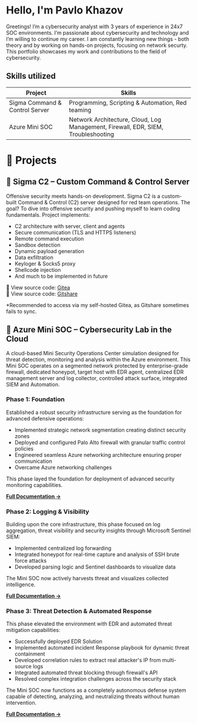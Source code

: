 # Hello, I'm Pavlo Khazov

Greetings! I’m a cybersecurity analyst with 3 years of experience in 24x7 SOC environments. I’m passionate about cybersecurity and technology and I’m willing to continue my career. I am constantly learning new things - both theory and by working on hands-on projects, focusing on network securty. This portfolio showcases my work and contributions to the field of cybersecurity.

## Skills utilized

| Project                                      | Skills                                         |
|----------------------------------------------|-----------------------------------------------|
| Sigma Command & Control Server   | Programming, Scripting & Automation, Red teaming |
| Azure Mini SOC                   | Network Architecture, Cloud, Log Management, Firewall, EDR, SIEM, Troubleshooting |

# 🚀 Projects  

## 🔷 **Sigma C2 – Custom Command & Control Server**  
Offensive security meets hands-on development. Sigma C2 is a custom-built Command & Control (C2) server designed for red team operations. The goal? To dive into offensive security and pushing myself to learn coding fundamentals. 
Project implements: 
* C2 architecture with server, client and agents
* Secure communication (TLS and HTTPS listeners)
* Remote command execution
* Sandbox detection
* Dynamic payload generation
* Data exfiltration
* Keyloger & Socks5 proxy
* Shellcode injection
* And much to be implemented in future

🔗 View source code: [Gitea](https://git.pkhazov.xyz/pkhazov/Sigma-C2)  
🔗 View source code: [Gitshare](https://gitshare.me/repo/cdc87435-2f59-4761-a003-b5375521e47e)  

*Recommended to access via my self-hosted Gitea, as Gitshare sometimes fails to sync.

## 🔷 Azure Mini SOC – Cybersecurity Lab in the Cloud

A cloud-based Mini Security Operations Center simulation designed for threat detection, monitoring and analysis within the Azure environment. This Mini SOC operates on a segmented network protected by enterprise-grade firewall, dedicated honeypot, target host with EDR agent, centralized EDR management server and log collector, controlled attack surface, integrated SIEM and Automation.

### Phase 1: Foundation

Established a robust security infrastructure serving as the foundation for advanced defensive operations:

- Implemented strategic network segmentation creating distinct security zones
- Deployed and configured Palo Alto firewall with granular traffic control policies
- Engineered seamless Azure networking architecture ensuring proper communication
- Overcame Azure networking challenges

This phase layed the foundation for deployment of advanced security monitoring capabilities.

**[Full Documentation →](https://github.com/khazovP/Mini-SOC-Phase1)**

### Phase 2: Logging & Visibility

Building upon the core infrastructure, this phase focused on log aggregation, threat visibility and security insights through Microsoft Sentinel SIEM:

- Implemented centralized log forwarding
- Integrated honeypot for real-time capture and analysis of SSH brute force attacks
- Developed parsing logic and Sentinel dashboards to visualize data

The Mini SOC now actively harvests threat and visualizes collected intelligence.

**[Full Documentation →](https://github.com/khazovP/Mini-SOC-Phase2)**

### Phase 3: Threat Detection & Automated Response

This phase elevated the environment with EDR and automated threat mitigation capabilities:

- Successfully deployed EDR Solution
- Implemented automated incident Response playbook for dynamic threat containment
- Developed correlation rules to extract real attacker's IP from multi-source logs
- Integrated automated threat blocking through firewall's API
- Resolved complex integration challenges across the security stack

The Mini SOC now functions as a completely autonomous defense system capable of detecting, analyzing, and neutralizing threats without human intervention.

**[Full Documentation →](https://github.com/khazovP/Mini-SOC-Phase3)**
